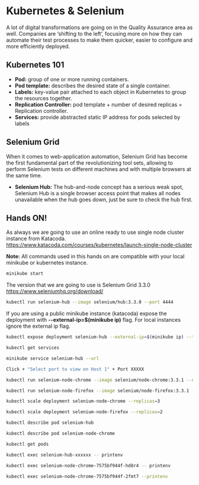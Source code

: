 # Kubernetes & Selenium 
A lot of digital transformations are going on in the Quality Assurance area as well. Companies are ‘shifting to the left’, focusing more on how they can automate their test processes to make them quicker, easier to configure and more efficiently deployed.

## Kubernetes 101 

- **Pod:** group of one or more running containers.    
- **Pod template:**  describes the desired state of a single container.     
- **Labels:** key-value pair attached to each object in Kubernetes to group the resources together.   
- **Replication Controller:**  pod template + number of desired replicas = Replication controller.   
- **Services:** provide abstracted static IP address for pods selected by labels   

## Selenium Grid

When it comes to web-application automation, Selenium Grid has become the first fundamental part of the revolutionizing tool sets, allowing to perform Selenium tests on different machines and with multiple browsers at the same time.

- **Selenium Hub:** The hub-and-node concept has a serious weak spot, Selenium Hub is a single browser access point that makes all nodes unavailable when the hub goes down, just be sure to check the hub first.

## Hands ON!

As always we are going to use an online ready to use single node cluster instance from Katacoda. 
https://www.katacoda.com/courses/kubernetes/launch-single-node-cluster

**Note:** All commands used in this hands on are compatible with your local minikube or kubernetes instance.

```sh
minikube start
```

The version that we are going to use is Selenium Grid 3.3.0 https://www.seleniumhq.org/download/
```sh
kubectl run selenium-hub --image selenium/hub:3.3.0 --port 4444
```

If you are using a public minikube instance (katacoda) expose the deployment with **--external-ip=$(minikube ip)** flag. For local instances ignore the external ip flag.
```sh
kubectl expose deployment selenium-hub --external-ip=$(minikube ip) --type=NodePort
```

```sh
kubectl get services
```

```sh
minikube service selenium-hub --url
```

```sh
Click + "Select port to view on Host 1" + Port XXXXX
```

```sh
kubectl run selenium-node-chrome --image selenium/node-chrome:3.3.1 --env="HUB_PORT_4444_TCP_ADDR=selenium-hub" --env="HUB_PORT_4444_TCP_PORT=4444"
```

```sh
kubectl run selenium-node-firefox --image selenium/node-firefox:3.3.1 --env="HUB_PORT_4444_TCP_ADDR=selenium-hub" --env="HUB_PORT_4444_TCP_PORT=4444"
```

```sh
kubectl scale deployment selenium-node-chrome --replicas=3
```

```sh
kubectl scale deployment selenium-node-firefox --replicas=2
```

```sh
kubectl describe pod selenium-hub
```

```sh
kubectl describe pod selenium-node-chrome
```

```sh
kubectl get pods
```

```sh
kubectl exec selenium-hub-xxxxxx -- printenv
```

```sh
kubectl exec selenium-node-chrome-7575bf944f-hd8r4 -- printenv
```

```sh
kubectl exec selenium-node-chrome-7575bf944f-2fmt7 --printenv
```
